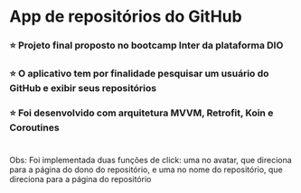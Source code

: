 # App de repositórios do GitHub

### :star: Projeto final proposto no bootcamp Inter da plataforma DIO
### :star: O aplicativo tem por finalidade pesquisar um usuário do GitHub e exibir seus repositórios
### :star: Foi desenvolvido com arquitetura MVVM, Retrofit, Koin e Coroutines
#
Obs: Foi implementada duas funções de click: uma no avatar, que direciona para a página do dono do repositório, e uma no nome do repositório, que direciona para a página do repositório
